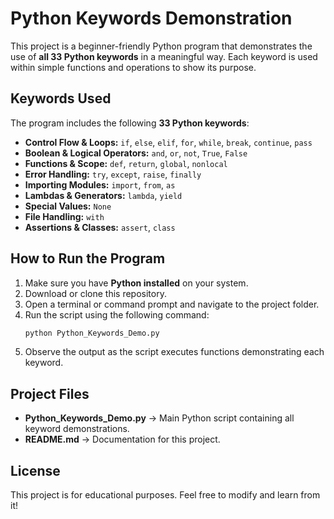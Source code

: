 # Python Keywords Demonstration

This project is a beginner-friendly Python program that demonstrates the use of **all 33 Python keywords** in a meaningful way. Each keyword is used within simple functions and operations to show its purpose.

## Keywords Used
The program includes the following **33 Python keywords**:

- **Control Flow & Loops:** `if`, `else`, `elif`, `for`, `while`, `break`, `continue`, `pass`
- **Boolean & Logical Operators:** `and`, `or`, `not`, `True`, `False`
- **Functions & Scope:** `def`, `return`, `global`, `nonlocal`
- **Error Handling:** `try`, `except`, `raise`, `finally`
- **Importing Modules:** `import`, `from`, `as`
- **Lambdas & Generators:** `lambda`, `yield`
- **Special Values:** `None`
- **File Handling:** `with`
- **Assertions & Classes:** `assert`, `class`

## How to Run the Program
1. Make sure you have **Python installed** on your system.
2. Download or clone this repository.
3. Open a terminal or command prompt and navigate to the project folder.
4. Run the script using the following command:
   ```sh
   python Python_Keywords_Demo.py
   ```
5. Observe the output as the script executes functions demonstrating each keyword.

## Project Files
- **Python_Keywords_Demo.py** → Main Python script containing all keyword demonstrations.
- **README.md** → Documentation for this project.

## License
This project is for educational purposes. Feel free to modify and learn from it!



